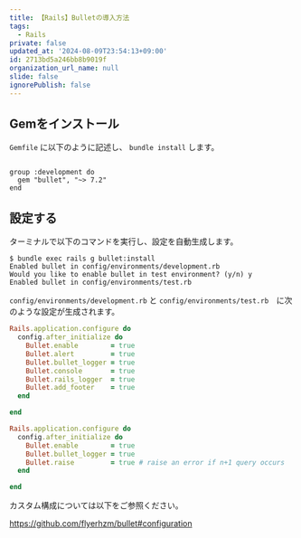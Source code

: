 ```yaml
---
title: 【Rails】Bulletの導入方法
tags:
  - Rails
private: false
updated_at: '2024-08-09T23:54:13+09:00'
id: 2713bd5a246bb8b9019f
organization_url_name: null
slide: false
ignorePublish: false
---
```

## Gemをインストール

`Gemfile` に以下のように記述し、 `bundle install` します。

```ruby:Gemfile

group :development do
  gem "bullet", "~> 7.2"
end

```

## 設定する

ターミナルで以下のコマンドを実行し、設定を自動生成します。

```terminal
$ bundle exec rails g bullet:install
Enabled bullet in config/environments/development.rb
Would you like to enable bullet in test environment? (y/n) y
Enabled bullet in config/environments/test.rb
```

`config/environments/development.rb` と `config/environments/test.rb`　に次のような設定が生成されます。

```ruby:config/environments/development.rb
Rails.application.configure do
  config.after_initialize do
    Bullet.enable        = true
    Bullet.alert         = true
    Bullet.bullet_logger = true
    Bullet.console       = true
    Bullet.rails_logger  = true
    Bullet.add_footer    = true
  end

end
```

```ruby:config/environments/test.rb
Rails.application.configure do
  config.after_initialize do
    Bullet.enable        = true
    Bullet.bullet_logger = true
    Bullet.raise         = true # raise an error if n+1 query occurs
  end

end
```

カスタム構成については以下をご参照ください。

https://github.com/flyerhzm/bullet#configuration
